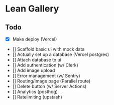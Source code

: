 # Lean Gallery

## Todo

- [x] Make deploy (Vercel)
- [] Scaffold basic ui with mock data
- [] Actually set up a database (Vercel postgres)
- [] Attach database to ui
- [] Add authentication (w/ Clerk)
- [] Add image upload
- [] Error management (w/ Sentry)
- [] Routing/image page (Parallel route)
- [] Delete button (w/ Server Actions)
- [] Analytics (posthog)
- [] Ratelimiting (upstash)
